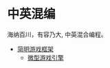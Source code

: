 # 中英混编
海纳百川，有容乃大, 中英混合编程。

* [简明游戏框架](https://js13kgames.com/)
  * [微型游戏引擎](https://js13kgames.github.io/resources/)
